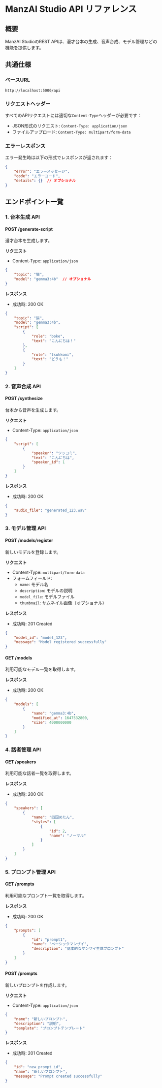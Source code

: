 # ManzAI Studio API リファレンス

## 概要

ManzAI StudioのREST APIは、漫才台本の生成、音声合成、モデル管理などの機能を提供します。

## 共通仕様

### ベースURL
```
http://localhost:5000/api
```

### リクエストヘッダー
すべてのAPIリクエストには適切な`Content-Type`ヘッダーが必要です：

- JSON形式のリクエスト: `Content-Type: application/json`
- ファイルアップロード: `Content-Type: multipart/form-data`

### エラーレスポンス
エラー発生時は以下の形式でレスポンスが返されます：

```json
{
    "error": "エラーメッセージ",
    "code": "エラーコード",
    "details": {}  // オプショナル
}
```

## エンドポイント一覧

### 1. 台本生成 API

#### POST /generate-script

漫才台本を生成します。

**リクエスト**
- Content-Type: `application/json`

```json
{
    "topic": "猫",
    "model": "gemma3:4b"  // オプショナル
}
```

**レスポンス**
- 成功時: 200 OK
```json
{
    "topic": "猫",
    "model": "gemma3:4b",
    "script": [
        {
            "role": "boke",
            "text": "こんにちは！"
        },
        {
            "role": "tsukkomi",
            "text": "どうも！"
        }
    ]
}
```

### 2. 音声合成 API

#### POST /synthesize

台本から音声を生成します。

**リクエスト**
- Content-Type: `application/json`

```json
{
    "script": [
        {
            "speaker": "ツッコミ",
            "text": "こんにちは",
            "speaker_id": 1
        }
    ]
}
```

**レスポンス**
- 成功時: 200 OK
```json
{
    "audio_file": "generated_123.wav"
}
```

### 3. モデル管理 API

#### POST /models/register

新しいモデルを登録します。

**リクエスト**
- Content-Type: `multipart/form-data`
- フォームフィールド:
  - `name`: モデル名
  - `description`: モデルの説明
  - `model_file`: モデルファイル
  - `thumbnail`: サムネイル画像（オプショナル）

**レスポンス**
- 成功時: 201 Created
```json
{
    "model_id": "model_123",
    "message": "Model registered successfully"
}
```

#### GET /models

利用可能なモデル一覧を取得します。

**レスポンス**
- 成功時: 200 OK
```json
{
    "models": [
        {
            "name": "gemma3:4b",
            "modified_at": 1647532800,
            "size": 4000000000
        }
    ]
}
```

### 4. 話者管理 API

#### GET /speakers

利用可能な話者一覧を取得します。

**レスポンス**
- 成功時: 200 OK
```json
{
    "speakers": [
        {
            "name": "四国めたん",
            "styles": [
                {
                    "id": 2,
                    "name": "ノーマル"
                }
            ]
        }
    ]
}
```

### 5. プロンプト管理 API

#### GET /prompts

利用可能なプロンプト一覧を取得します。

**レスポンス**
- 成功時: 200 OK
```json
{
    "prompts": [
        {
            "id": "prompt1",
            "name": "ベーシックマンザイ",
            "description": "基本的なマンザイ生成プロンプト"
        }
    ]
}
```

#### POST /prompts

新しいプロンプトを作成します。

**リクエスト**
- Content-Type: `application/json`

```json
{
    "name": "新しいプロンプト",
    "description": "説明",
    "template": "プロンプトテンプレート"
}
```

**レスポンス**
- 成功時: 201 Created
```json
{
    "id": "new_prompt_id",
    "name": "新しいプロンプト",
    "message": "Prompt created successfully"
}
``` 